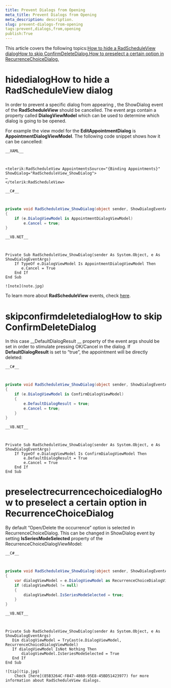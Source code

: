 ```yaml
---
title: Prevent Dialogs from Opening
meta_title: Prevent Dialogs from Opening
meta_description: description.
slug: prevent-dialogs-from-opening
tags:prevent,dialogs,from,opening
publish:True
---
```



This article covers the following topics:[How to hide a RadScheduleView dialog](#hidedialog)[How to skip ConfirmDeleteDialog.](#skipconfirmdeletedialog)[How to preselect a certain option in RecurrenceChoiceDialog.](#preselectrecurrencechoicedialog)



# hidedialogHow to hide a RadScheduleView dialog

In order to prevent a specific dialog from appearing , the ShowDialog event of the __RadScheduleView__ should be cancelled. The event args contain a property called __DialogViewModel__ which can be used to determine which dialog is going to be opened.

For example the view model for the __EditAppointmentDialog__ is __AppointmentDialogViewModel__. The following code snippet shows how it can be cancelled:


    __XAML__
    

```XAML


<telerik:RadScheduleView AppointmentsSource="{Binding Appointments}" ShowDialog="RadScheduleView_ShowDialog">
…
</telerik:RadScheduleView>

```




    __C#__
    

```C#


private void RadScheduleView_ShowDialog(object sender, ShowDialogEventArgs e)
{
    if (e.DialogViewModel is AppointmentDialogViewModel)
        e.Cancel = true;
}

```




    __VB.NET__
    

```VB.NET


Private Sub RadScheduleView_ShowDialog(sender As System.Object, e As ShowDialogEventArgs)
    If TypeOf e.DialogViewModel Is AppointmentDialogViewModel Then
       e.Cancel = True
    End If
End Sub

```


    ![note](note.jpg)
    	

To learn more about __RadScheduleView__ events, check [here](DA2E2C18-FE43-486A-B8E2-055460967DE8).

# skipconfirmdeletedialogHow to skip ConfirmDeleteDialog

In this case __DefaultDialogResult __ property of the event args should be set in order to stimulate pressing OK/Cancel in the dialog. If __DefaultDialogResult__ is set to “true”, the appointment will be directly deleted:


    __C#__
    

```C#


private void RadScheduleView_ShowDialog(object sender, ShowDialogEventArgs e)
{
    if (e.DialogViewModel is ConfirmDialogViewModel)
    {
        e.DefaultDialogResult = true;
        e.Cancel = true;
    }
}

```




    __VB.NET__
    

```VB.NET


Private Sub RadScheduleView_ShowDialog(sender As System.Object, e As ShowDialogEventArgs)
    If TypeOf e.DialogViewModel Is ConfirmDialogViewModel Then
        e.DefaultDialogResult = True
        e.Cancel = True
    End If
End Sub

```





# preselectrecurrencechoicedialogHow to preselect  a certain option in RecurrenceChoiceDialog

By default  “Open/Delete the occurrence” option is selected in RecurrenceChoiceDialog.  This can be changed in ShowDialog event by setting __IsSeriesModeSelected__ property of the RecurrenceChoiceDialogViewModel:


    __C#__
    

```C#


private void RadScheduleView_ShowDialog(object sender, ShowDialogEventArgs e)
{
    var dialogViewModel = e.DialogViewModel as RecurrenceChoiceDialogViewModel;
    if (dialogViewModel != null)
    {
        dialogViewModel.IsSeriesModeSelected = true;
    }
}

```




    __VB.NET__
    

```VB.NET


Private Sub RadScheduleView_ShowDialog(sender As System.Object, e As ShowDialogEventArgs)
   Dim dialogViewModel = TryCast(e.DialogViewModel, RecurrenceChoiceDialogViewModel)
   If dialogViewModel IsNot Nothing Then
       dialogViewModel.IsSeriesModeSelected = True
   End If
End Sub

```


    ![tip](tip.jpg)
    	Check [here](85B3264C-F847-4860-95E8-45BD51423977) for more information about RadScheduleView dialogs.
